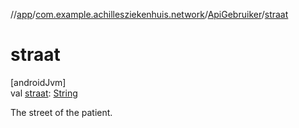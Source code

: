//[app](../../../index.md)/[com.example.achillesziekenhuis.network](../index.md)/[ApiGebruiker](index.md)/[straat](straat.md)

# straat

[androidJvm]\
val [straat](straat.md): [String](https://kotlinlang.org/api/latest/jvm/stdlib/kotlin/-string/index.html)

The street of the patient.
